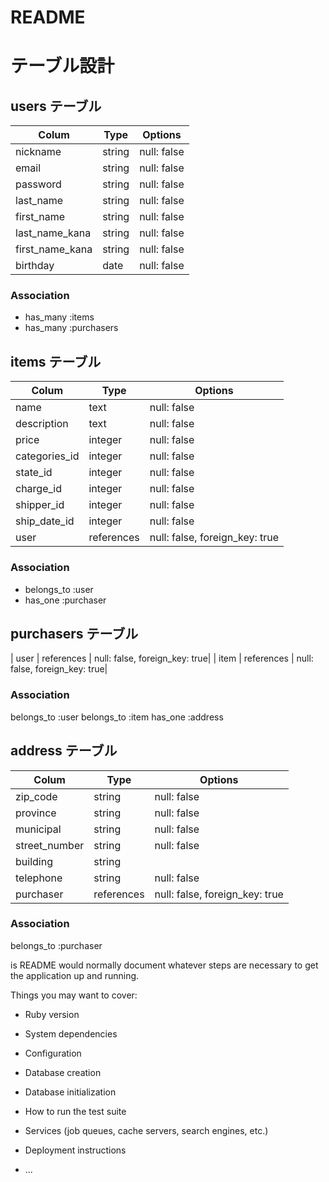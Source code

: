 # README

# テーブル設計

## users テーブル

| Colum            | Type     | Options      |
| ---------------- | -------- | ------------ |
| nickname         | string   | null: false  |
| email            | string   | null: false  |
| password         | string   | null: false  |
| last_name        | string   | null: false  |
| first_name       | string   | null: false  |
| last_name_kana   | string   | null: false  |
| first_name_kana  | string   | null: false  |
| birthday         | date     | null: false  |

### Association

- has_many :items
- has_many :purchasers

## items テーブル

| Colum               | Type       | Options      |
| ------------------- | ---------- | ------------ |
| name                | text       | null: false  |
| description         | text       | null: false  |
| price               | integer    | null: false  |
| categories_id       | integer    | null: false  |
| state_id            | integer    | null: false  |
| charge_id           | integer    | null: false  |
| shipper_id          | integer    | null: false  |
| ship_date_id        | integer    | null: false  |
| user                | references | null: false, foreign_key: true|

### Association

- belongs_to :user
- has_one :purchaser

## purchasers テーブル

| user    | references | null: false, foreign_key: true|
| item    | references | null: false, foreign_key: true|

### Association

belongs_to :user
belongs_to :item
has_one :address


## address テーブル

| Colum             | Type       | Options      |
| ----------------- | ---------- | ------------ |
| zip_code          | string     | null: false |
| province          | string     | null: false  |
| municipal         | string     | null: false  |
| street_number     | string     | null: false  |
| building          | string     |              |
| telephone         | string     | null: false  |
| purchaser         | references | null: false, foreign_key: true|

### Association
belongs_to :purchaser

is README would normally document whatever steps are necessary to get the
application up and running.

Things you may want to cover:

* Ruby version

* System dependencies

* Configuration

* Database creation

* Database initialization

* How to run the test suite

* Services (job queues, cache servers, search engines, etc.)

* Deployment instructions

* ...

